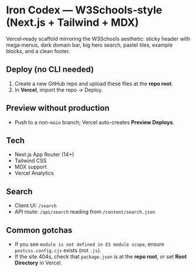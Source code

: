 # Iron Codex — W3Schools‑style (Next.js + Tailwind + MDX)

Vercel‑ready scaffold mirroring the W3Schools aesthetic: sticky header with mega‑menus, dark domain bar, big hero search, pastel tiles, example blocks, and a clean footer.

## Deploy (no CLI needed)
1. Create a new GitHub repo and upload these files at the **repo root**.
2. In **Vercel**, import the repo → Deploy.

## Preview without production
- Push to a non-`main` branch; Vercel auto-creates **Preview Deploys**.

## Tech
- Next.js App Router (14+)
- Tailwind CSS
- MDX support
- Vercel Analytics

## Search
- Client UI: `/search`
- API route: `/api/search` reading from `/content/search.json`

## Common gotchas
- If you see `module is not defined in ES module scope`, ensure `postcss.config.cjs` exists (not `.js`).
- If the site 404s, check that `package.json` is at the **repo root**, or set **Root Directory** in Vercel.
